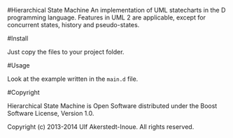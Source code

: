 #Hierarchical State Machine
An implementation of UML statecharts in the D programming language. Features in UML 2 are applicable, except for concurrent states, history and pseudo-states.

#Install

Just copy the files to your project folder.

#Usage

Look at the example written in the `main.d` file.

#Copyright

Hierarchical State Machine is Open Software distributed under the Boost Software License, Version 1.0.

Copyright (c) 2013-2014 Ulf Akerstedt-Inoue. All rights reserved.